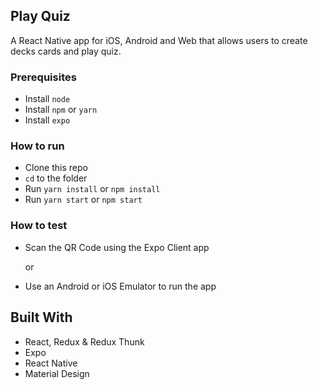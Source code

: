 ## Play Quiz

A React Native app for iOS, Android and Web that allows users to create decks cards and play quiz.

### Prerequisites

- Install `node`
- Install `npm` or `yarn`
- Install `expo`

### How to run

- Clone this repo
- `cd` to the folder
- Run `yarn install` or `npm install`
- Run `yarn start` or `npm start`

### How to test

- Scan the QR Code using the Expo Client app

    or

- Use an Android or iOS Emulator to run the app

## Built With

- React, Redux & Redux Thunk
- Expo
- React Native
- Material Design
